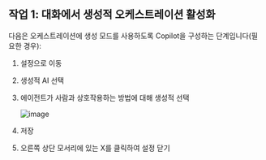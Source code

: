 
## 작업 1: 대화에서 생성적 오케스트레이션 활성화

다음은 오케스트레이션에 생성 모드를 사용하도록 Copilot을 구성하는 단계입니다(필요한 경우):

1. 설정으로 이동

2. 생성적 AI 선택

3. 에이전트가 사람과 상호작용하는 방법에 대해 생성적 선택

   ![image](https://github.com/user-attachments/assets/0b08f13e-8061-4199-8083-9aef0d4427e8)

4. 저장

5. 오른쪽 상단 모서리에 있는 X를 클릭하여 설정 닫기

